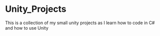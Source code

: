 # Unity_Projects

This is a collection of my small unity projects as I learn how to code in C# and how to use Unity
